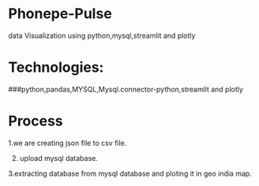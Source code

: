 # Phonepe-Pulse
data Visualization using python,mysql,streamlit and plotly

# Technologies:
###python,pandas,MYSQL,Mysql.connector-python,streamlit and plotly
# Process
1.we are creating json file to csv file.



2. upload mysql database.



3.extracting database from mysql database and ploting it in geo india map.
